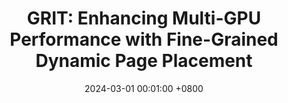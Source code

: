 ---
title:          "<strong>GRIT: Enhancing Multi-GPU Performance with Fine-Grained Dynamic Page Placement</strong>"
cover_text:     "<strong>HPCA 2024</strong>"
date:           2024-03-01 00:01:00 +0800
selected:       true
pub:            "The 30th IEEE International Symposium on High-Performance Computer Architecture"
pub_date:       "2025"

authors:
- Yueqi Wang*, <strong><u>Bingyao Li*</u></strong>, Aamer Jaleel, Jun Yang, and Xulong Tang

---